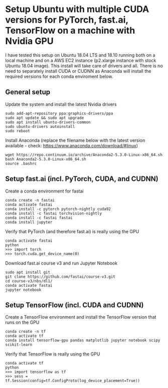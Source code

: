 # Setup Ubuntu with multiple CUDA versions for PyTorch, fast.ai, TensorFlow on a machine with Nvidia GPU 

I have tested this setup on Ubuntu 18.04 LTS and 18.10 running both on a local machine and on a AWS EC2 instance (p2.xlarge instance with stock Ubuntu 18.04 image). This install will take care of drivers and all. There is no need to separately install CUDA or CUDNN as Anaconda will install the required versions for each conda enviroment below. 

## General setup

Update the system and install the latest Nvidia drivers

```sudo apt install ubuntu-drivers-common
sudo add-apt-repository ppa:graphics-drivers/ppa
sudo apt update && sudo apt upgrade 
sudo apt install ubuntu-drivers-common
sudo ubuntu-drivers autoinstall
sudo reboot
```

Install Anaconda (replace the filename below with the latest version available - check: https://www.anaconda.com/download/#linux)
```
wget https://repo.continuum.io/archive/Anaconda2-5.3.0-Linux-x86_64.sh
bash Anaconda2-5.3.0-Linux-x86_64.sh
source .bashrc
```

## Setup fast.ai (incl. PyTorch, CUDA, and CUDNN)

Create a conda environment for fastai 
``` 
conda create -n fastai
conda activate fastai
conda install -c pytorch pytorch-nightly cuda92
conda install -c fastai torchvision-nightly
conda install -c fastai fastai
conda install jupyter
```

Verify that PyTorch (and therefore fast.ai) is really using the GPU 
```
conda activate fastai
python 
>>> import torch
>>> torch.cuda.get_device_name(0)
``` 
Download fast.ai course v3 and run Jupyter Notebook
```
sudo apt install git
git clone https://github.com/fastai/course-v3.git
cd course-v3/nbs/dl1/
conda activate fastai
jupyter notebook
```


## Setup TensorFlow (incl. CUDA and CUDNN)

Create a TensorFlow environment and install the TensorFlow version that runs on the GPU
```
conda create -n tf
conda activate tf
conda install tensorflow-gpu pandas matplotlib jupyter notebook scipy scikit-learn
```

Verify that TensorFlow is really using the GPU
```
conda activate tf
python
>>> import tensorflow as tf
>>> sess = tf.Session(config=tf.ConfigProto(log_device_placement=True)) 
```
